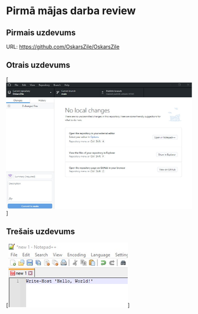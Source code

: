 # Pirmā mājas darba review


## Pirmais uzdevums

URL: https://github.com/OskarsZile/OskarsZile

## Otrais uzdevums

[![N|Solid](https://github.com/OskarsZile/OskarsZile/blob/main/module_1/2.jpg)]

## Trešais uzdevums

[![N|Solid](https://github.com/OskarsZile/OskarsZile/blob/main/module_1/3.jpg)]
